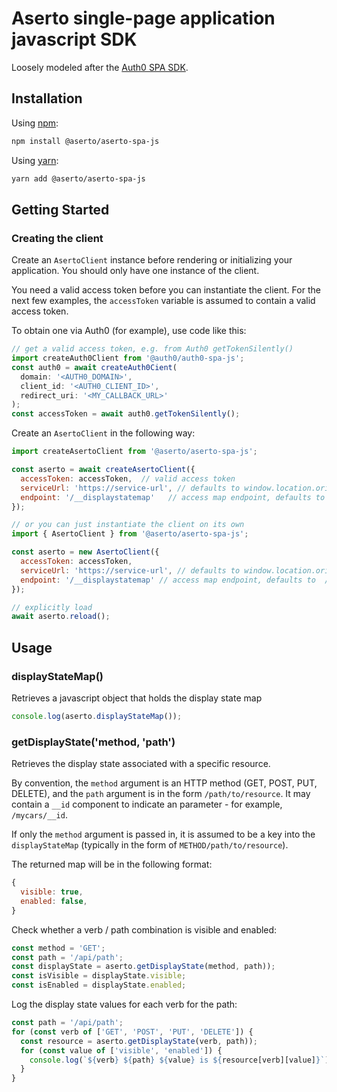 # Aserto single-page application javascript SDK

Loosely modeled after the [Auth0 SPA SDK](https://github.com/auth0/auth0-spa-js).

## Installation

Using [npm](https://npmjs.org):

```sh
npm install @aserto/aserto-spa-js
```

Using [yarn](https://yarnpkg.com):

```sh
yarn add @aserto/aserto-spa-js
```

## Getting Started

### Creating the client

Create an `AsertoClient` instance before rendering or initializing your application. You should only have one instance of the client.

You need a valid access token before you can instantiate the client. For 
the next few examples, the `accessToken` variable is assumed to contain a 
valid access token. 

To obtain one via Auth0 (for example), use code like this:

```js
// get a valid access token, e.g. from Auth0 getTokenSilently()
import createAuth0Client from '@auth0/auth0-spa-js';
const auth0 = await createAuth0Cient(
  domain: '<AUTH0_DOMAIN>',
  client_id: '<AUTH0_CLIENT_ID>',
  redirect_uri: '<MY_CALLBACK_URL>'
);
const accessToken = await auth0.getTokenSilently();
```

Create an `AsertoClient` in the following way:

```js
import createAsertoClient from '@aserto/aserto-spa-js';

const aserto = await createAsertoClient({
  accessToken: accessToken,  // valid access token
  serviceUrl: 'https://service-url', // defaults to window.location.origin
  endpoint: '/__displaystatemap'   // access map endpoint, defaults to /__displaystatemap
});

// or you can just instantiate the client on its own
import { AsertoClient } from '@aserto/aserto-spa-js';

const aserto = new AsertoClient({
  accessToken: accessToken,
  serviceUrl: 'https://service-url', // defaults to window.location.origin
  endpoint: '/__displaystatemap' // access map endpoint, defaults to  /__displaystatemap
});

// explicitly load 
await aserto.reload();
```

## Usage 

### displayStateMap() 

Retrieves a javascript object that holds the display state map

```js
console.log(aserto.displayStateMap());
```

### getDisplayState('method, 'path')

Retrieves the display state associated with a specific resource.

By convention, the `method` argument is an HTTP method (GET, POST, PUT, DELETE), and the `path` argument is in the form `/path/to/resource`. It may contain a `__id` component to indicate an parameter - for example, `/mycars/__id`.

If only the `method` argument is passed in, it is assumed to be a key into the `displayStateMap` (typically in the form of `METHOD/path/to/resource`).

The returned map will be in the following format: 
```js
{
  visible: true,
  enabled: false,
}
```

Check whether a verb / path combination is visible and enabled:
```js
const method = 'GET';
const path = '/api/path';
const displayState = aserto.getDisplayState(method, path));
const isVisible = displayState.visible;
const isEnabled = displayState.enabled;
```

Log the display state values for each verb for the path:
```js
const path = '/api/path';
for (const verb of ['GET', 'POST', 'PUT', 'DELETE']) {
  const resource = aserto.getDisplayState(verb, path));
  for (const value of ['visible', 'enabled']) {
    console.log(`${verb} ${path} ${value} is ${resource[verb][value]}`);
  }
}
```


